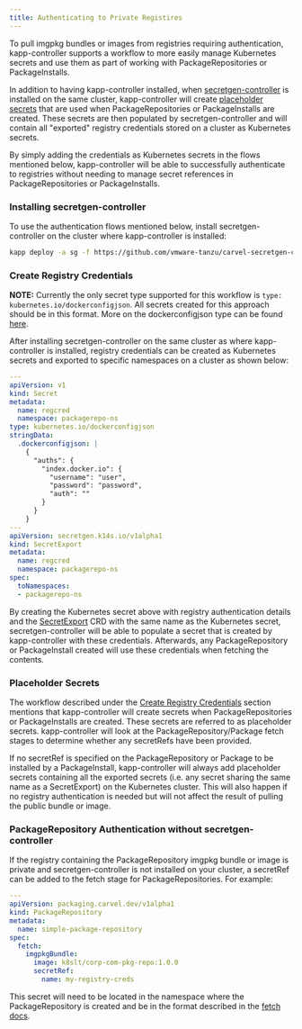 ```yaml
---
title: Authenticating to Private Registires
---
```


To pull imgpkg bundles or images from registries requiring authentication, kapp-controller 
supports a workflow to more easily manage Kubernetes secrets and use them as part of working 
with PackageRepositories or PackageInstalls. 

In addition to having kapp-controller installed, when [secretgen-controller](https://github.com/vmware-tanzu/carvel-secretgen-controller) 
is installed on the same cluster, kapp-controller will create [placeholder secrets](#placeholder-secrets) that are used when PackageRepositories or 
PackageInstalls are created. These secrets are then populated by secretgen-controller and will contain all "exported" 
registry credentials stored on a cluster as Kubernetes secrets. 

By simply adding the credentials as Kubernetes secrets in the flows mentioned below, kapp-controller will be able 
to successfully authenticate to registries without needing to manage secret references in PackageRepositories 
or PackageInstalls.

### Installing secretgen-controller

To use the authentication flows mentioned below, install secretgen-controller on the cluster where kapp-controller is installed:

```bash
kapp deploy -a sg -f https://github.com/vmware-tanzu/carvel-secretgen-controller/releases/download/v0.5.0/release.yml
```

### Create Registry Credentials

**NOTE:** Currently the only secret type supported for this workflow is `type: kubernetes.io/dockerconfigjson`. All 
secrets created for this approach should be in this format. More on the dockerconfigjson type can be found [here](https://kubernetes.io/docs/tasks/configure-pod-container/pull-image-private-registry/#registry-secret-existing-credentials).

After installing secretgen-controller on the same cluster as where kapp-controller is installed, registry 
credentials can be created as Kubernetes secrets and exported to specific namespaces on a cluster as shown below:

```yaml
---
apiVersion: v1
kind: Secret
metadata:
  name: regcred
  namespace: packagerepo-ns
type: kubernetes.io/dockerconfigjson
stringData:
  .dockerconfigjson: |
    {
      "auths": {
        "index.docker.io": {
          "username": "user",
          "password": "password",
          "auth": ""
        }
      }
    }
---
apiVersion: secretgen.k14s.io/v1alpha1
kind: SecretExport
metadata:
  name: regcred
  namespace: packagerepo-ns
spec:
  toNamespaces:
  - packagerepo-ns
```

By creating the Kubernetes secret above with registry authentication details and the [SecretExport](https://github.com/vmware-tanzu/carvel-secretgen-controller/blob/develop/docs/secret-export.md#secretexport-and-secretrequest) CRD with the 
same name as the Kubernetes secret, secretgen-controller will be able to populate a secret that is created 
by kapp-controller with these credentials. Afterwards, any PackageRepository or PackageInstall created will 
use these credentials when fetching the contents.

### Placeholder Secrets

The workflow described under the [Create Registry Credentials](#create-registry-credentials) section mentions 
that kapp-controller will create secrets when PackageRepositories or PackageInstalls are created. These secrets 
are referred to as placeholder secrets. kapp-controller will look at the PackageRepository/Package fetch 
stages to determine whether any secretRefs have been provided. 

If no secretRef is specified on the PackageRepository or Package to be installed by a PackageInstall, kapp-controller 
will always add placeholder secrets containing all the exported secrets (i.e. any secret sharing the same name as a SecretExport) 
on the Kubernetes cluster. This will also happen if no registry authentication is needed but will not affect the result of 
pulling the public bundle or image.

### PackageRepository Authentication without secretgen-controller

If the registry containing the PackageRepository imgpkg bundle or image 
is private and secretgen-controller is not installed on your cluster, a 
secretRef can be added to the fetch stage for PackageRepositories. For example:

```yaml
---
apiVersion: packaging.carvel.dev/v1alpha1
kind: PackageRepository
metadata:
  name: simple-package-repository
spec:
  fetch:
    imgpkgBundle:
      image: k8slt/corp-com-pkg-repo:1.0.0
      secretRef:
        name: my-registry-creds
```

This secret will need to be located in the namespace where the PackageRepository
is created and be in the format described in the [fetch docs](config.md#image-authentication).